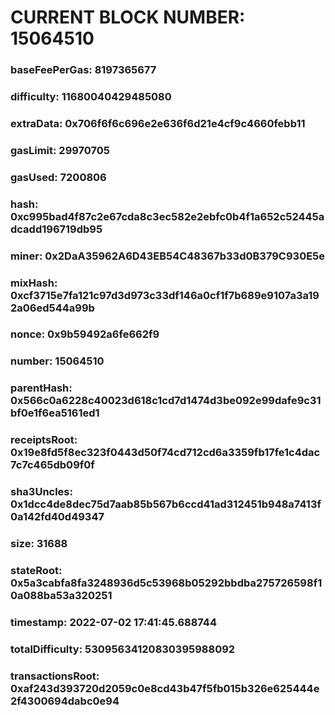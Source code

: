 # CURRENT BLOCK NUMBER: 15064510

### baseFeePerGas: 8197365677
### difficulty: 11680040429485080
### extraData: 0x706f6f6c696e2e636f6d21e4cf9c4660febb11
### gasLimit: 29970705
### gasUsed: 7200806
### hash: 0xc995bad4f87c2e67cda8c3ec582e2ebfc0b4f1a652c52445adcadd196719db95
### miner: 0x2DaA35962A6D43EB54C48367b33d0B379C930E5e
### mixHash: 0xcf3715e7fa121c97d3d973c33df146a0cf1f7b689e9107a3a192a06ed544a99b
### nonce: 0x9b59492a6fe662f9
### number: 15064510
### parentHash: 0x566c0a6228c40023d618c1cd7d1474d3be092e99dafe9c31bf0e1f6ea5161ed1
### receiptsRoot: 0x19e8fd5f8ec323f0443d50f74cd712cd6a3359fb17fe1c4dac7c7c465db09f0f
### sha3Uncles: 0x1dcc4de8dec75d7aab85b567b6ccd41ad312451b948a7413f0a142fd40d49347
### size: 31688
### stateRoot: 0x5a3cabfa8fa3248936d5c53968b05292bbdba275726598f10a088ba53a320251
### timestamp: 2022-07-02 17:41:45.688744
### totalDifficulty: 53095634120830395988092
### transactionsRoot: 0xaf243d393720d2059c0e8cd43b47f5fb015b326e625444e2f4300694dabc0e94
